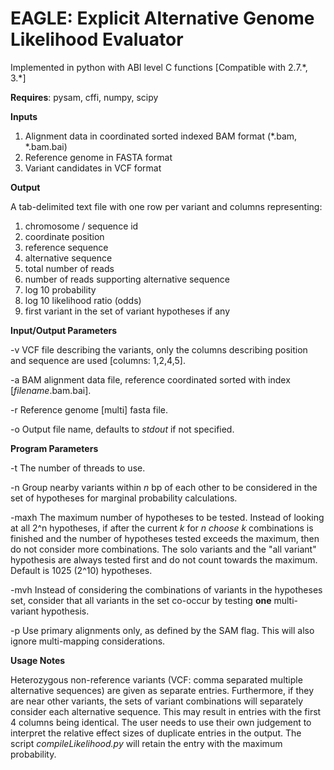 # EAGLE: Explicit Alternative Genome Likelihood Evaluator

Implemented in python with ABI level C functions [Compatible with 2\.7\.\*, 3\.\*]

**Requires**: pysam, cffi, numpy, scipy

**Inputs**

1. Alignment data in coordinated sorted indexed BAM format (\*\.bam, \*\.bam.bai)
2. Reference genome in FASTA format
3. Variant candidates in VCF format

**Output**

A tab-delimited text file with one row per variant and columns representing:

1. chromosome / sequence id
2. coordinate position
3. reference sequence
4. alternative sequence
5. total number of reads
6. number of reads supporting alternative sequence
7. log 10 probability
8. log 10 likelihood ratio (odds)
9. first variant in the set of variant hypotheses if any

**Input/Output Parameters**

-v VCF file describing the variants, only the columns describing position and sequence are used [columns: 1,2,4,5].

-a BAM alignment data file, reference coordinated sorted with index [*filename*.bam.bai].

-r Reference genome [multi] fasta file.

-o Output file name, defaults to *stdout* if not specified.

**Program Parameters**

-t The number of threads to use.

-n Group nearby variants within *n* bp of each other to be considered in the set of hypotheses for marginal probability calculations.

-maxh The maximum number of hypotheses to be tested.  Instead of looking at all 2^n hypotheses, if after the current *k* for *n choose k* combinations is finished and the number of hypotheses tested exceeds the maximum, then do not consider more combinations.  The solo variants and the "all variant" hypothesis are always tested first and do not count towards the maximum.  Default is 1025 (2^10) hypotheses.

-mvh Instead of considering the combinations of variants in the hypotheses set, consider that all variants in the set co-occur by testing **one** multi-variant hypothesis.

-p Use primary alignments only, as defined by the SAM flag. This will also ignore multi-mapping considerations.

**Usage Notes**

Heterozygous non-reference variants (VCF: comma separated multiple alternative sequences) are given as separate entries. Furthermore, if they are near other variants, the sets of variant combinations will separately consider each alternative sequence. This may result in entries with the first 4 columns being identical. The user needs to use their own judgement to interpret the relative effect sizes of duplicate entries in the output. The script *compileLikelihood.py* will retain the entry with the maximum probability.
